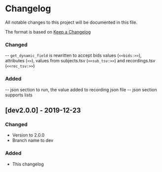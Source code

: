# Changelog
All notable changes to this project will be documented in this file.

The format is based on [Keep a Changelog](https://keepachangelog.com/en/1.0.0/)

### Changed
-- `get_dynamic_field` is rewritten to accept bids values (`<<bids:>>`), 
attributes (`<>`), values from subjects.tsv (`<<sub_tsv:>>`) and recordings.tsv 
(`<<rec_tsv:>>`)

### Added
-- json section to run, the value added to recording json file
-- json section supports lists


## [dev2.0.0] - 2019-12-23

### Changed
- Version to 2.0.0
- Branch name to dev

### Added
- This changelog
